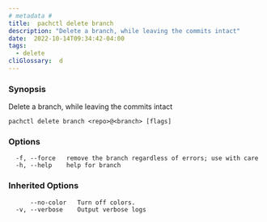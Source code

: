 ```yaml
---
# metadata # 
title:  pachctl delete branch
description: "Delete a branch, while leaving the commits intact"
date:  2022-10-14T09:34:42-04:00
tags:
  - delete
cliGlossary:  d
---
```


### Synopsis

Delete a branch, while leaving the commits intact

```
pachctl delete branch <repo>@<branch> [flags]
```

### Options

```
  -f, --force   remove the branch regardless of errors; use with care
  -h, --help    help for branch
```

### Inherited Options

```
      --no-color   Turn off colors.
  -v, --verbose    Output verbose logs
```

